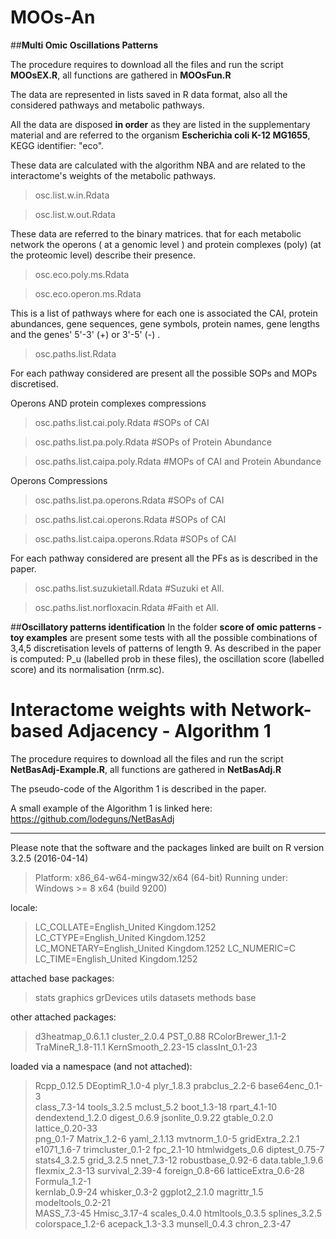 # MOOs-An
##**Multi Omic Oscillations Patterns**

The procedure requires to download all the files and run the script **MOOsEX.R**, all functions are gathered in **MOOsFun.R**

The data are represented in lists saved in R data format, also all the considered pathways and metabolic pathways. 

All the data are disposed **in order** as they are listed in the supplementary material and are referred to the organism **Escherichia coli K-12 MG1655**, KEGG identifier: "eco". 

These data are calculated with the algorithm NBA and are related to the interactome's weights of the metabolic pathways.

> osc.list.w.in.Rdata

> osc.list.w.out.Rdata

These data are referred to the binary matrices. that for each
metabolic network the operons ( at a genomic level ) and protein complexes (poly)
(at the proteomic level) describe their presence.

> osc.eco.poly.ms.Rdata

> osc.eco.operon.ms.Rdata

This is a list of pathways where for each one
is associated the CAI, protein abundances, gene sequences, gene symbols,
protein names, gene lengths and  the genes' 5'-3' (+)  or 3'-5' (-) .

> osc.paths.list.Rdata

For each pathway considered are present all the possible SOPs and MOPs 
discretised.

Operons AND protein complexes compressions
> osc.paths.list.cai.poly.Rdata      #SOPs of CAI

> osc.paths.list.pa.poly.Rdata       #SOPs of Protein Abundance

> osc.paths.list.caipa.poly.Rdata    #MOPs of CAI and Protein Abundance


Operons Compressions
> osc.paths.list.pa.operons.Rdata    #SOPs of CAI

> osc.paths.list.cai.operons.Rdata   #SOPs of CAI

> osc.paths.list.caipa.operons.Rdata #SOPs of CAI



For each pathway considered are present all the PFs 
as is described in the paper.
> osc.paths.list.suzukietall.Rdata  #Suzuki et All.

> osc.paths.list.norfloxacin.Rdata  #Faith et All.



##**Oscillatory patterns identification**
In the folder **score of omic patterns - toy examples** are present some tests with all the possible combinations of 3,4,5 discretisation levels of patterns of length 9. As described in the paper is computed: P_u (labelled prob in these files), the oscillation score (labelled score) and its normalisation (nrm.sc).



# Interactome weights with Network-based Adjacency - Algorithm 1

The procedure requires to download all the files and run the script **NetBasAdj-Example.R**, all functions are gathered in **NetBasAdj.R**

The pseudo-code of the Algorithm 1 is described in the paper.

A small example of the Algorithm 1 is linked here: https://github.com/lodeguns/NetBasAdj 



--------------------------------------------------------------------------------------------------------
Please note that the software and the packages linked are built on R version 3.2.5 (2016-04-14)
> Platform: x86_64-w64-mingw32/x64 (64-bit)
> Running under: Windows >= 8 x64 (build 9200)

locale:
>  LC_COLLATE=English_United Kingdom.1252  LC_CTYPE=English_United Kingdom.1252   
>  LC_MONETARY=English_United Kingdom.1252 LC_NUMERIC=C                           
>  LC_TIME=English_United Kingdom.1252    

attached base packages:
>  stats     graphics  grDevices utils     datasets  methods   base     

other attached packages:
> d3heatmap_0.6.1.1  cluster_2.0.4      PST_0.88           RColorBrewer_1.1-2 TraMineR_1.8-11.1 
> KernSmooth_2.23-15 classInt_0.1-23   

loaded via a namespace (and not attached):
 > Rcpp_0.12.5         DEoptimR_1.0-4      plyr_1.8.3          prabclus_2.2-6      base64enc_0.1-3    
 > class_7.3-14        tools_3.2.5         mclust_5.2          boot_1.3-18         rpart_4.1-10       
 > dendextend_1.2.0    digest_0.6.9        jsonlite_0.9.22     gtable_0.2.0        lattice_0.20-33    
 > png_0.1-7           Matrix_1.2-6        yaml_2.1.13         mvtnorm_1.0-5       gridExtra_2.2.1    
 > e1071_1.6-7         trimcluster_0.1-2   fpc_2.1-10          htmlwidgets_0.6     diptest_0.75-7     
 > stats4_3.2.5        grid_3.2.5          nnet_7.3-12         robustbase_0.92-6   data.table_1.9.6   
 > flexmix_2.3-13      survival_2.39-4     foreign_0.8-66      latticeExtra_0.6-28 Formula_1.2-1      
 > kernlab_0.9-24      whisker_0.3-2       ggplot2_2.1.0       magrittr_1.5        modeltools_0.2-21  
 > MASS_7.3-45         Hmisc_3.17-4        scales_0.4.0        htmltools_0.3.5     splines_3.2.5      
 > colorspace_1.2-6    acepack_1.3-3.3     munsell_0.4.3       chron_2.3-47       


